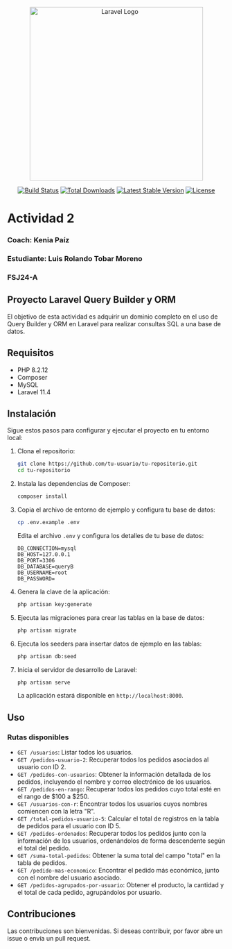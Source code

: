 <p align="center"><a href="https://laravel.com" target="_blank"><img src="https://raw.githubusercontent.com/laravel/art/master/logo-lockup/5%20SVG/2%20CMYK/1%20Full%20Color/laravel-logolockup-cmyk-red.svg" width="400" alt="Laravel Logo"></a></p>

<p align="center">
<a href="https://github.com/laravel/framework/actions"><img src="https://github.com/laravel/framework/workflows/tests/badge.svg" alt="Build Status"></a>
<a href="https://packagist.org/packages/laravel/framework"><img src="https://img.shields.io/packagist/dt/laravel/framework" alt="Total Downloads"></a>
<a href="https://packagist.org/packages/laravel/framework"><img src="https://img.shields.io/packagist/v/laravel/framework" alt="Latest Stable Version"></a>
<a href="https://packagist.org/packages/laravel/framework"><img src="https://img.shields.io/packagist/l/laravel/framework" alt="License"></a>
</p>

# Actividad 2
### Coach: Kenia Paíz
### Estudiante: Luis Rolando Tobar Moreno
### FSJ24-A

## Proyecto Laravel Query Builder y ORM

El objetivo de esta actividad es adquirir un dominio completo en el uso de Query Builder y ORM en 
Laravel para realizar consultas SQL a una base de datos. 

## Requisitos

- PHP 8.2.12
- Composer
- MySQL
- Laravel 11.4

## Instalación

Sigue estos pasos para configurar y ejecutar el proyecto en tu entorno local:

1. Clona el repositorio:

    ```sh
    git clone https://github.com/tu-usuario/tu-repositorio.git
    cd tu-repositorio
    ```

2. Instala las dependencias de Composer:

    ```sh
    composer install
    ```

3. Copia el archivo de entorno de ejemplo y configura tu base de datos:

    ```sh
    cp .env.example .env
    ```

    Edita el archivo `.env` y configura los detalles de tu base de datos:

    ```env
    DB_CONNECTION=mysql
    DB_HOST=127.0.0.1
    DB_PORT=3306
    DB_DATABASE=queryB
    DB_USERNAME=root
    DB_PASSWORD=
    ```

4. Genera la clave de la aplicación:

    ```sh
    php artisan key:generate
    ```

5. Ejecuta las migraciones para crear las tablas en la base de datos:

    ```sh
    php artisan migrate
    ```

6. Ejecuta los seeders para insertar datos de ejemplo en las tablas:

    ```sh
    php artisan db:seed
    ```

7. Inicia el servidor de desarrollo de Laravel:

    ```sh
    php artisan serve
    ```

    La aplicación estará disponible en `http://localhost:8000`.

## Uso

### Rutas disponibles

- `GET /usuarios`: Listar todos los usuarios.
- `GET /pedidos-usuario-2`: Recuperar todos los pedidos asociados al usuario con ID 2.
- `GET /pedidos-con-usuarios`: Obtener la información detallada de los pedidos, incluyendo el nombre y correo electrónico de los usuarios.
- `GET /pedidos-en-rango`: Recuperar todos los pedidos cuyo total esté en el rango de $100 a $250.
- `GET /usuarios-con-r`: Encontrar todos los usuarios cuyos nombres comiencen con la letra "R".
- `GET /total-pedidos-usuario-5`: Calcular el total de registros en la tabla de pedidos para el usuario con ID 5.
- `GET /pedidos-ordenados`: Recuperar todos los pedidos junto con la información de los usuarios, ordenándolos de forma descendente según el total del pedido.
- `GET /suma-total-pedidos`: Obtener la suma total del campo "total" en la tabla de pedidos.
- `GET /pedido-mas-economico`: Encontrar el pedido más económico, junto con el nombre del usuario asociado.
- `GET /pedidos-agrupados-por-usuario`: Obtener el producto, la cantidad y el total de cada pedido, agrupándolos por usuario.

## Contribuciones

Las contribuciones son bienvenidas. Si deseas contribuir, por favor abre un issue o envía un pull request.
